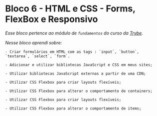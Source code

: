# Bloco 6 - HTML e CSS - Forms, FlexBox e Responsivo

*Esse bloco pertence ao módulo de `fundamentos` do curso da [Trybe](https://www.betrybe.com/).*

*Nesse bloco aprendi sobre:*

    - Criar formulários em HTML com as tags : `input`, `button`, `textarea`, `select`, `form`.
    
    - Adicionar e utilizar bibliotecas JavaScript e CSS em meus sites;
    
    - Utilizar bibliotecas JavaScript externas a partir de uma CDN;

    - Utilizar CSS Flexbox para criar layouts flexíveis;

    - Utilizar CSS Flexbox para alterar o comportamento de containers;

    - Utilizar CSS Flexbox para criar layouts flexíveis;

    - Utilizar CSS Flexbox para alterar o comportamento de items;